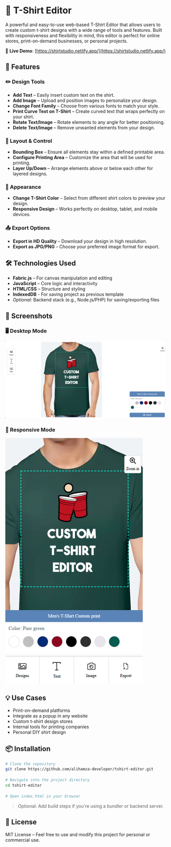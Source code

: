 # 👕 T-Shirt Editor

A powerful and easy-to-use web-based T-Shirt Editor that allows users to create custom t-shirt designs with a wide range of tools and features. Built with responsiveness and flexibility in mind, this editor is perfect for online stores, print-on-demand businesses, or personal projects.

🚀 **Live Demo**: [https://shirtstudio.netlify.app/](https://shirtstudio.netlify.app/)

## 🚀 Features

### ✏️ Design Tools
- **Add Text** – Easily insert custom text on the shirt.
- **Add Image** – Upload and position images to personalize your design.
- **Change Font Family** – Choose from various fonts to match your style.
- **Print Curve Text on T-Shirt** – Create curved text that wraps perfectly on your shirt.
- **Rotate Text/Image** – Rotate elements to any angle for better positioning.
- **Delete Text/Image** – Remove unwanted elements from your design.

### 📏 Layout & Control
- **Bounding Box** – Ensure all elements stay within a defined printable area.
- **Configure Printing Area** – Customize the area that will be used for printing.
- **Layer Up/Down** – Arrange elements above or below each other for layered designs.

### 🎨 Appearance
- **Change T-Shirt Color** – Select from different shirt colors to preview your design.
- **Responsive Design** – Works perfectly on desktop, tablet, and mobile devices.

### 📤 Export Options
- **Export in HD Quality** – Download your design in high resolution.
- **Export as JPG/PNG** – Choose your preferred image format for export.

## 🛠️ Technologies Used

- **Fabric.js** – For canvas manipulation and editing
- **JavaScript** – Core logic and interactivity
- **HTML/CSS** – Structure and styling
- **IndexedDB** - For saving project as previous template
- *Optional*: Backend stack (e.g., Node.js/PHP) for saving/exporting files

## 📸 Screenshots

### 🖥️ Desktop Mode
![Desktop Mode](images/screenshots/desktop-mode.png)

### 📱 Responsive Mode
![Responsive Mode](images/screenshots/responsive.png)

## 💡 Use Cases

- Print-on-demand platforms
- Integrate as a popup in any website
- Custom t-shirt design stores
- Internal tools for printing companies
- Personal DIY shirt design

## 📦 Installation

```bash
# Clone the repository
git clone https://github.com/alihamza-developer/tshirt-editor.git

# Navigate into the project directory
cd tshirt-editor

# Open index.html in your browser
```

> Optional: Add build steps if you're using a bundler or backend server.

## 📄 License

MIT License – Feel free to use and modify this project for personal or commercial use.
